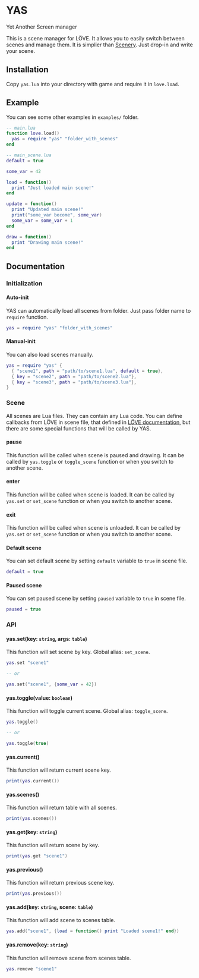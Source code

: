 # YAS
Yet Another Screen manager

This is a scene manager for LÖVE. It allows you to easily switch between scenes and manage them. It is simplier than [Scenery](https://github.com/paltze/scenery). 
Just drop-in and write your scene.

## Installation
Copy `yas.lua` into your directory with game and require it in `love.load`.

## Example
You can see some other examples in `examples/` folder.

```lua
-- main.lua
function love.load()
  yas = require "yas" "folder_with_scenes"
end
```

```lua
-- main_scene.lua
default = true

some_var = 42

load = function()
  print "Just loaded main scene!"
end

update = function()
  print "Updated main scene!"
  print("some_var become", some_var)
  some_var = some_var + 1
end

draw = function()
  print "Drawing main scene!"
end
```

## Documentation
### Initialization
#### Auto-init
YAS can automatically load all scenes from folder. Just pass folder name to `require` function.
```lua
yas = require "yas" "folder_with_scenes"
```

#### Manual-init
You can also load scenes manually.
```lua
yas = require "yas" {
  { "scene1", path = "path/to/scene1.lua", default = true},
  { key = "scene2", path = "path/to/scene2.lua"},
  { key = "scene3", path = "path/to/scene3.lua"},
}
```

### Scene
All scenes are Lua files. They can contain any Lua code. 
You can define callbacks from LÖVE in scene file, that defined in [LÖVE documentation](https://love2d.org/wiki/Category:Callbacks), but there are some special functions that will be called by YAS.

#### **pause**
This function will be called when scene is paused and drawing. It can be called by `yas.toggle` or `toggle_scene` function or when you switch to another scene.

#### **enter**
This function will be called when scene is loaded. It can be called by `yas.set` or `set_scene` function or when you switch to another scene.

#### **exit**
This function will be called when scene is unloaded. It can be called by `yas.set` or `set_scene` function or when you switch to another scene.

#### Default scene
You can set default scene by setting `default` variable to `true` in scene file.
```lua
default = true
```

#### Paused scene
You can set paused scene by setting `paused` variable to `true` in scene file.
```lua
paused = true
```

### API
#### yas.set(key: `string`, args: `table`)
This function will set scene by key.
Global alias: `set_scene`.
```lua
yas.set "scene1"

-- or

yas.set("scene1", {some_var = 42})
```

#### yas.toggle(value: `boolean`)
This function will toggle current scene.
Global alias: `toggle_scene`.
```lua
yas.toggle()

-- or

yas.toggle(true)
```

#### yas.current()
This function will return current scene key.
```lua
print(yas.current())
```

#### yas.scenes()
This function will return table with all scenes.
```lua
print(yas.scenes())
```

#### yas.get(key: `string`)
This function will return scene by key.
```lua
print(yas.get "scene1")
```

#### yas.previous()
This function will return previous scene key.
```lua
print(yas.previous())
```

#### yas.add(key: `string`, scene: `table`)
This function will add scene to scenes table.
```lua
yas.add("scene1", {load = function() print "Loaded scene1!" end})
```

#### yas.remove(key: `string`)
This function will remove scene from scenes table.
```lua
yas.remove "scene1"
```
